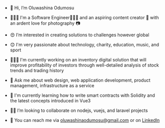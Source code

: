 - 👋 Hi, I’m Oluwashina Odumosu

- 🙎🏽‍♂️ I'm a Software Engineer👨🏽‍💻 and an aspiring content creator 🚀 with an ardent love for photography 📷

- 😍 I’m interested in creating solutions to challenges however global 

- 😊 I'm very passionate about technology, charity, education, music, and sport

- 👨🏽‍🏭 I'm currently working on an inventory digital solution that will improve profitability of investors through well-detailed analysis of stock trends and trading 
     history

- 💬 Ask me about web design, web application development, product management, infrastructure as a service

- 🌱 I'm currently learning how to write smart contracts with Solidity and the latest concepts introduced in Vue3

- 🤝🏽 I’m looking to collaborate on nodejs, vuejs, and laravel projects

- 📡 You can reach me via [oluwashinaodumosu@gmail.com](mailto:oluwashinaodumosu@gmail.com) or on [LinkedIn](https://www.linkedin.com/in/odumz/)
